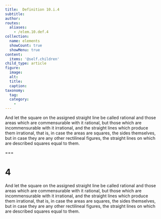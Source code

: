 ```yaml
---
title:  Definition 10.i.4
subtitle: 
author:
routes:
  aliases:
    - /elem.10.def.4
collection:
  name: elements
  showCount: true
  showMenu: true
content:
  items: '@self.children'
child_type: article
figure:
  image:
  alt:
  title:
  caption:
taxonomy:
  tag:
  category:
    - 
---
```


<p>And let the square on the assigned straight line be called <hi rend="bold">rational</hi> and those areas which are commensurable with it <hi rend="bold">rational</hi>, but those which are incommensurable with it <hi rend="bold">irrational</hi>, and the straight lines which produce them <hi rend="bold">irrational</hi>, that is, in case the areas are squares, the sides themselves, but in case they are any other rectilineal figures, the straight lines on which are described squares equal to them.</p>

===

<h1>4</h1>
<p>And let the square on the assigned straight line be called <span class="bold">rational</span> and those areas which are commensurable with it <span class="bold">rational</span>, but those which are incommensurable with it <span class="bold">irrational</span>, and the straight lines which produce them <span class="bold">irrational</span>, that is, in case the areas are squares, the sides themselves, but in case they are any other rectilineal figures, the straight lines on which are described squares equal to them.</p>
